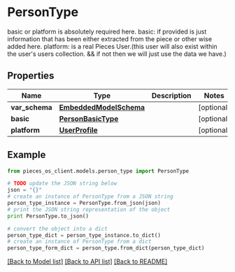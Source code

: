 # PersonType

basic or platform is absolutely required here. basic: if provided is just information that has been either extracted from the piece or other wise added here. platform: is a real Pieces User.(this user will also exist within the user's users collection. && if not then we will just use the data we have.)

## Properties

Name | Type | Description | Notes
------------ | ------------- | ------------- | -------------
**var_schema** | [**EmbeddedModelSchema**](EmbeddedModelSchema.md) |  | [optional] 
**basic** | [**PersonBasicType**](PersonBasicType.md) |  | [optional] 
**platform** | [**UserProfile**](UserProfile.md) |  | [optional] 

## Example

```python
from pieces_os_client.models.person_type import PersonType

# TODO update the JSON string below
json = "{}"
# create an instance of PersonType from a JSON string
person_type_instance = PersonType.from_json(json)
# print the JSON string representation of the object
print PersonType.to_json()

# convert the object into a dict
person_type_dict = person_type_instance.to_dict()
# create an instance of PersonType from a dict
person_type_form_dict = person_type.from_dict(person_type_dict)
```
[[Back to Model list]](../README.md#documentation-for-models) [[Back to API list]](../README.md#documentation-for-api-endpoints) [[Back to README]](../README.md)


